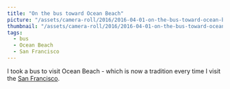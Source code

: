 ```yaml
---
title: "On the bus toward Ocean Beach"
picture: "/assets/camera-roll/2016/2016-04-01-on-the-bus-toward-ocean-beach/20160401_232249076_iOS.jpg"
thumbnail: "/assets/camera-roll/2016/2016-04-01-on-the-bus-toward-ocean-beach/20160401_232249076_iOS-thumbnail.jpg"
tags:
  - bus
  - Ocean Beach
  - San Francisco
---
```

I took a bus to visit Ocean Beach - which is now a tradition every time I visit the [San Francisco](/san-francisco/).
